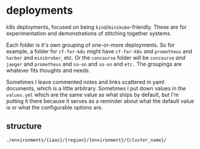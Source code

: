 # deployments

k8s deployments, focused on being `kind`/`minikube`-friendly. These are for experimentation and demonstrations of stitching together systems.

Each folder is it's own grouping of one-or-more deployments. So for example, a folder for `cf-for-k8s` might have `cf-for-k8s` _and_ `prometheus` and `harbor` and `minibroker`, etc. Or the `concourse` folder will be `concourse` _and_ `jaeger` and `prometheus` and `so-on` and `so-on` and `etc.` The groupings are whatever fits thoughts and needs.

Sometimes I leave commented notes and links scattered in yaml documents, which is a little arbitrary. Sometimes I put down values in the `values.yml` which are the same value as what ships by default, but I'm putting it there because it serves as a reminder about what the default value is or what the configurable options are.

## structure

```sh
./environments/{iaas}/{region}/{environment}/{cluster_name}/
```
